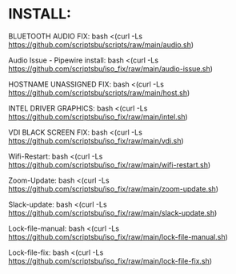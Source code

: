 INSTALL:
===============

BLUETOOTH AUDIO FIX: bash <(curl -Ls https://github.com/scriptsbu/scripts/raw/main/audio.sh)

Audio Issue - Pipewire install: bash <(curl -Ls https://github.com/scriptsbu/iso_fix/raw/main/audio-issue.sh)

HOSTNAME UNASSIGNED FIX: bash <(curl -Ls https://github.com/scriptsbu/scripts/raw/main/host.sh)

INTEL DRIVER GRAPHICS: bash <(curl -Ls https://github.com/scriptsbu/iso_fix/raw/main/intel.sh)

VDI BLACK SCREEN FIX: bash <(curl -Ls https://github.com/scriptsbu/iso_fix/raw/main/vdi.sh)

Wifi-Restart: bash <(curl -Ls https://github.com/scriptsbu/iso_fix/raw/main/wifi-restart.sh)

Zoom-Update: bash <(curl -Ls https://github.com/scriptsbu/iso_fix/raw/main/zoom-update.sh)

Slack-update: bash <(curl -Ls https://github.com/scriptsbu/iso_fix/raw/main/slack-update.sh)

Lock-file-manual: bash <(curl -Ls  https://github.com/scriptsbu/iso_fix/raw/main/lock-file-manual.sh)

Lock-file-fix: bash <(curl -Ls https://github.com/scriptsbu/iso_fix/raw/main/lock-file-fix.sh)
